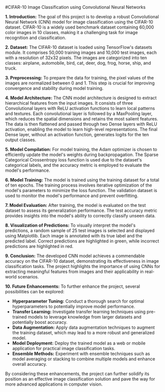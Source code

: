 #CIFAR-10 Image Classification using Convolutional Neural Networks

**1. Introduction:**
The goal of this project is to develop a robust Convolutional Neural Network (CNN) model for image classification using the CIFAR-10 dataset. CIFAR-10 is a widely used benchmark dataset containing 60,000 color images in 10 classes, making it a challenging task for image recognition and classification.

**2. Dataset:**
The CIFAR-10 dataset is loaded using TensorFlow's datasets module. It comprises 50,000 training images and 10,000 test images, each with a resolution of 32x32 pixels. The images are categorized into ten classes: airplane, automobile, bird, cat, deer, dog, frog, horse, ship, and truck.

**3. Preprocessing:**
To prepare the data for training, the pixel values of the images are normalized between 0 and 1. This step is crucial for improving convergence and stability during model training.

**4. Model Architecture:**
The CNN model architecture is designed to extract hierarchical features from the input images. It consists of three Convolutional layers with ReLU activation functions to learn local patterns and textures. Each convolutional layer is followed by a MaxPooling layer, which reduces the spatial dimensions and retains the most salient features. The data is then flattened and passed through two Dense layers with ReLU activation, enabling the model to learn high-level representations. The final Dense layer, without an activation function, generates logits for the ten output classes.

**5. Model Compilation:**
For model training, the Adam optimizer is chosen to efficiently update the model's weights during backpropagation. The Sparse Categorical Crossentropy loss function is used due to the dataset's categorical labels, and the accuracy metric is employed to evaluate the model's performance.

**6. Model Training:**
The model is trained using the training dataset for a total of ten epochs. The training process involves iterative optimization of the model's parameters to minimize the loss function. The validation dataset is used to monitor the model's performance and prevent overfitting.

**7. Model Evaluation:**
After training, the model is evaluated on the test dataset to assess its generalization performance. The test accuracy metric provides insights into the model's ability to correctly classify unseen data.

**8. Visualization of Predictions:**
To visually interpret the model's predictions, a random sample of 25 test images is selected and displayed using Matplotlib. Each image is annotated with its true label and the predicted label. Correct predictions are highlighted in green, while incorrect predictions are highlighted in red.

**9. Conclusion:**
The developed CNN model achieves a commendable accuracy on the CIFAR-10 dataset, demonstrating its effectiveness in image classification tasks. The project highlights the importance of using CNNs for extracting meaningful features from images and their applicability in real-world scenarios.

**10. Future Enhancements:**
To further enhance the project, several possibilities can be explored:

- **Hyperparameter Tuning:** Conduct a thorough search for optimal hyperparameters to potentially improve model performance.
- **Transfer Learning:** Investigate transfer learning techniques using pre-trained models to leverage knowledge from larger datasets and potentially boost accuracy.
- **Data Augmentation:** Apply data augmentation techniques to augment the training dataset, which may lead to a more robust and generalized model.
- **Model Deployment:** Deploy the trained model as a web or mobile application for practical image classification tasks.
- **Ensemble Methods:** Experiment with ensemble techniques such as model averaging or stacking to combine multiple models and enhance overall accuracy.

By considering these enhancements, the project can further solidify its position as an effective image classification solution and pave the way for more advanced applications in computer vision.
